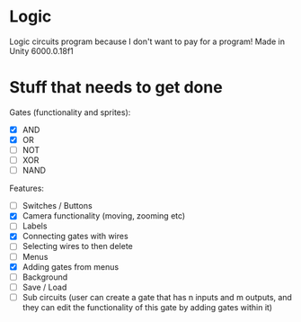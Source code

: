 # Logic
Logic circuits program because I don't want to pay for a program!
Made in Unity 6000.0.18f1

# Stuff that needs to get done

Gates (functionality and sprites):
- [x] AND
- [x] OR
- [ ] NOT
- [ ] XOR
- [ ] NAND

Features:
- [ ] Switches / Buttons
- [x] Camera functionality (moving, zooming etc)
- [ ] Labels
- [x] Connecting gates with wires
- [ ] Selecting wires to then delete
- [ ] Menus
- [x] Adding gates from menus
- [ ] Background
- [ ] Save / Load
- [ ] Sub circuits (user can create a gate that has n inputs and m outputs, and they can edit the functionality of this gate by adding gates within it)
